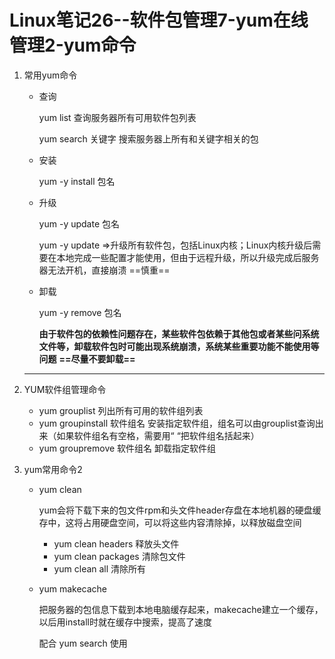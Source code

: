 # Linux笔记26--软件包管理7-yum在线管理2-yum命令

1. 常用yum命令

   + 查询

     yum list                             查询服务器所有可用软件包列表

     yum search 关键字          搜索服务器上所有和关键字相关的包

   + 安装

     yum -y install 包名

   + 升级

     yum -y update 包名

     yum -y update     =>升级所有软件包，包括Linux内核；Linux内核升级后需要在本地完成一些配置才能使用，但由于远程升级，所以升级完成后服务器无法开机，直接崩溃  ==慎重==

   + 卸载

     yum -y remove 包名           

     **由于软件包的依赖性问题存在，某些软件包依赖于其他包或者某些问系统文件等，卸载软件包时可能出现系统崩溃，系统某些重要功能不能使用等问题**   **==尽量不要卸载==**

   ---

2. YUM软件组管理命令
   + yum grouplist                                     列出所有可用的软件组列表
   + yum groupinstall 软件组名               安装指定软件组，组名可以由grouplist查询出来（如果软件组名有空格，需要用“ “把软件组名括起来）
   + yum groupremove 软件组名            卸载指定软件组
   
3. yum常用命令2

   + yum clean

     yum会将下载下来的包文件rpm和头文件header存盘在本地机器的硬盘缓存中，这将占用硬盘空间，可以将这些内容清除掉，以释放磁盘空间

     + yum clean headers   释放头文件
     + yum clean packages   清除包文件
     + yum clean all   清除所有

   + yum makecache

     把服务器的包信息下载到本地电脑缓存起来，makecache建立一个缓存，以后用install时就在缓存中搜索，提高了速度

     配合 yum search 使用

   

